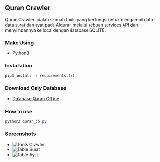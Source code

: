 ## Quran Crawler
Quran Crawler adalah sebuah tools yang berfungsi untuk mengambil data-data surat dan ayat pada Alquran melalui sebuah services API dan menyimpannya ke local dengan database SQLITE.

### Make Using
 - Python3

### Installation
```c#
pip3 install -r requirements.txt
```

### Download Only Database

- [Database Quran Offline](https://github.com/yusriltakeuchi/quran_crawler/blob/master/quran.db)

### How to use
```c#
python3 quran_db.py
```

### Screenshots
- ![Tools Crawler](https://i.ibb.co/Cvprwn2/Screen-Shot-2020-02-17-at-04-39-14.png)
- ![Table Surat](https://i.ibb.co/n38cxwF/Screen-Shot-2020-02-17-at-04-39-52.png)
- ![Table Ayat](https://i.ibb.co/Kbrgv2n/Screen-Shot-2020-02-17-at-04-40-04.png)

